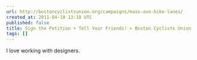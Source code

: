 ```yaml
---
url: http://bostoncyclistsunion.org/campaigns/mass-ave-bike-lanes/
created_at: 2011-04-10 13:18 UTC
published: false
title: Sign the Petition + Tell Your Friends! « Boston Cyclists Union
tags: []
---
```


I love working with designers.
